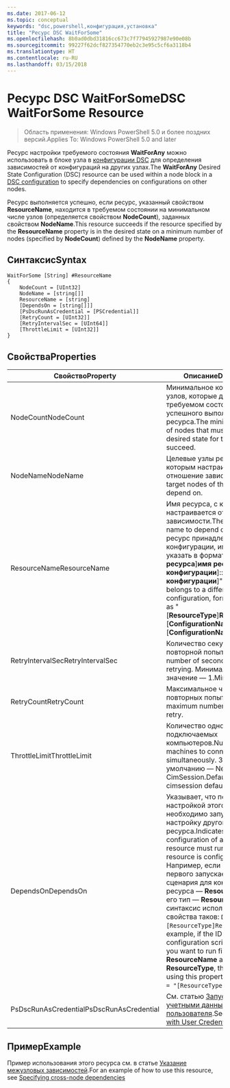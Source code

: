 ```yaml
---
ms.date: 2017-06-12
ms.topic: conceptual
keywords: "dsc,powershell,конфигурация,установка"
title: "Ресурс DSC WaitForSome"
ms.openlocfilehash: 8b0ad0dbd31816cc673c7f77945927987e90e08b
ms.sourcegitcommit: 99227f62dcf827354770eb2c3e95c5cf6a3118b4
ms.translationtype: HT
ms.contentlocale: ru-RU
ms.lasthandoff: 03/15/2018
---
```

# <a name="dsc-waitforsome-resource"></a><span data-ttu-id="099e2-103">Ресурс DSC WaitForSome</span><span class="sxs-lookup"><span data-stu-id="099e2-103">DSC WaitForSome Resource</span></span>

> <span data-ttu-id="099e2-104">Область применения: Windows PowerShell 5.0 и более поздних версий.</span><span class="sxs-lookup"><span data-stu-id="099e2-104">Applies To: Windows PowerShell 5.0 and later</span></span>

<span data-ttu-id="099e2-105">Ресурс настройки требуемого состояния **WaitForAny** можно использовать в блоке узла в [конфигурации DSC](configurations.md) для определения зависимостей от конфигураций на других узлах.</span><span class="sxs-lookup"><span data-stu-id="099e2-105">The **WaitForAny** Desired State Configuration (DSC) resource can be used within a node block in a [DSC configuration](configurations.md) to specify dependencies on configurations on other nodes.</span></span>

<span data-ttu-id="099e2-106">Ресурс выполняется успешно, если ресурс, указанный свойством **ResourceName**, находится в требуемом состоянии на минимальном числе узлов (определяется свойством **NodeCount**), заданных свойством **NodeName**.</span><span class="sxs-lookup"><span data-stu-id="099e2-106">This resource succeeds if the resource specified by the **ResourceName** property is in the desired state on a minimum number of nodes (specified by **NodeCount**) defined by the **NodeName** property.</span></span> 


## <a name="syntax"></a><span data-ttu-id="099e2-107">Синтаксис</span><span class="sxs-lookup"><span data-stu-id="099e2-107">Syntax</span></span>

```
WaitForSome [String] #ResourceName
{
    NodeCount = [UInt32]
    NodeName = [string[]]
    ResourceName = [string]
    [DependsOn = [string[]]]
    [PsDscRunAsCredential = [PSCredential]]
    [RetryCount = [UInt32]]
    [RetryIntervalSec = [UInt64]]
    [ThrottleLimit = [UInt32]]
}
```

## <a name="properties"></a><span data-ttu-id="099e2-108">Свойства</span><span class="sxs-lookup"><span data-stu-id="099e2-108">Properties</span></span>

|  <span data-ttu-id="099e2-109">Свойство</span><span class="sxs-lookup"><span data-stu-id="099e2-109">Property</span></span>  |  <span data-ttu-id="099e2-110">Описание</span><span class="sxs-lookup"><span data-stu-id="099e2-110">Description</span></span>   | 
|---|---| 
| <span data-ttu-id="099e2-111">NodeCount</span><span class="sxs-lookup"><span data-stu-id="099e2-111">NodeCount</span></span>| <span data-ttu-id="099e2-112">Минимальное количество узлов, которые должны быть в требуемом состоянии для успешного выполнения этого ресурса.</span><span class="sxs-lookup"><span data-stu-id="099e2-112">The minimum number of nodes that must be in the desired state for this resource to succeed.</span></span>|
| <span data-ttu-id="099e2-113">NodeName</span><span class="sxs-lookup"><span data-stu-id="099e2-113">NodeName</span></span>| <span data-ttu-id="099e2-114">Целевые узлы ресурса, с которым настраивается отношение зависимости.</span><span class="sxs-lookup"><span data-stu-id="099e2-114">The target nodes of the resource to depend on.</span></span>| 
| <span data-ttu-id="099e2-115">ResourceName</span><span class="sxs-lookup"><span data-stu-id="099e2-115">ResourceName</span></span>| <span data-ttu-id="099e2-116">Имя ресурса, с которым настраивается отношение зависимости.</span><span class="sxs-lookup"><span data-stu-id="099e2-116">The resource name to depend on.</span></span> <span data-ttu-id="099e2-117">Если этот ресурс принадлежит другой конфигурации, имя следует указать в формате "[__тип ресурса__]__имя ресурса__::[__имя конфигурации__]::[__имя конфигурации__]".</span><span class="sxs-lookup"><span data-stu-id="099e2-117">If this resource belongs to a different configuration, format the name as "[__ResourceType__]__ResourceName__::[__ConfigurationName__]::[__ConfigurationName__]"</span></span>| 
| <span data-ttu-id="099e2-118">RetryIntervalSec</span><span class="sxs-lookup"><span data-stu-id="099e2-118">RetryIntervalSec</span></span>| <span data-ttu-id="099e2-119">Количество секунд перед повторной попыткой.</span><span class="sxs-lookup"><span data-stu-id="099e2-119">The number of seconds before retrying.</span></span> <span data-ttu-id="099e2-120">Минимальное значение — 1.</span><span class="sxs-lookup"><span data-stu-id="099e2-120">Minimum is 1.</span></span>| 
| <span data-ttu-id="099e2-121">RetryCount</span><span class="sxs-lookup"><span data-stu-id="099e2-121">RetryCount</span></span>| <span data-ttu-id="099e2-122">Максимальное число повторных попыток.</span><span class="sxs-lookup"><span data-stu-id="099e2-122">The maximum number of times to retry.</span></span>| 
| <span data-ttu-id="099e2-123">ThrottleLimit</span><span class="sxs-lookup"><span data-stu-id="099e2-123">ThrottleLimit</span></span>| <span data-ttu-id="099e2-124">Количество одновременно подключаемых компьютеров.</span><span class="sxs-lookup"><span data-stu-id="099e2-124">Number of machines to connect simultaneously.</span></span> <span data-ttu-id="099e2-125">Значение по умолчанию — New-CimSession.</span><span class="sxs-lookup"><span data-stu-id="099e2-125">Default is new-cimsession default.</span></span>| 
| <span data-ttu-id="099e2-126">DependsOn</span><span class="sxs-lookup"><span data-stu-id="099e2-126">DependsOn</span></span> | <span data-ttu-id="099e2-127">Указывает, что перед настройкой этого ресурса необходимо запустить настройку другого ресурса.</span><span class="sxs-lookup"><span data-stu-id="099e2-127">Indicates that the configuration of another resource must run before this resource is configured.</span></span> <span data-ttu-id="099e2-128">Например, если идентификатор первого запускаемого блока сценария для конфигурации ресурса — __ResourceName__, а его тип — __ResourceType__, то синтаксис использования этого свойства таков: `DependsOn = "[ResourceType]ResourceName"`.</span><span class="sxs-lookup"><span data-stu-id="099e2-128">For example, if the ID of the resource configuration script block that you want to run first is __ResourceName__ and its type is __ResourceType__, the syntax for using this property is `DependsOn = "[ResourceType]ResourceName"`.</span></span>|
| <span data-ttu-id="099e2-129">PsDscRunAsCredential</span><span class="sxs-lookup"><span data-stu-id="099e2-129">PsDscRunAsCredential</span></span> | <span data-ttu-id="099e2-130">См. статью [Запуск DSC с учетными данными пользователя](https://docs.microsoft.com/powershell/dsc/runasuser).</span><span class="sxs-lookup"><span data-stu-id="099e2-130">See [Using DSC with User Credentials](https://docs.microsoft.com/powershell/dsc/runasuser)</span></span> |


## <a name="example"></a><span data-ttu-id="099e2-131">Пример</span><span class="sxs-lookup"><span data-stu-id="099e2-131">Example</span></span>

<span data-ttu-id="099e2-132">Пример использования этого ресурса см. в статье [Указание межузловых зависимостей](crossNodeDependencies.md).</span><span class="sxs-lookup"><span data-stu-id="099e2-132">For an example of how to use this resource, see [Specifying cross-node dependencies](crossNodeDependencies.md)</span></span>

